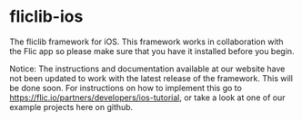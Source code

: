 # fliclib-ios
The fliclib framework for iOS.
This framework works in collaboration with the Flic app so please make sure that you have it installed before you begin.

Notice: The instructions and documentation available at our website have not been updated to work with the latest release of the framework. This will be done soon.
For instructions on how to implement this go to https://flic.io/partners/developers/ios-tutorial, or take a look at one of our example projects here on github.